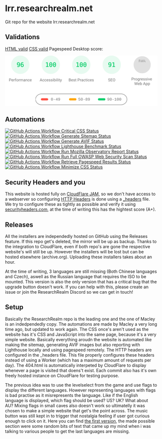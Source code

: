 # lrr.researchrealm.net
Git repo for the website lrr.researchrealm.net

## Validations
[HTML valid](https://validator.w3.org/nu/?showsource=yes&showoutline=yes&showimagereport=yes&doc=https%3A%2F%2Flrr.researchrealm.net)
[CSS valid](https://jigsaw.w3.org/css-validator/validator?profile=css3svg&uri=https%3A%2F%2Flrr.researchrealm.net%2F&usermedium=all&vextwarning=&warning=1)
Pagespeed Desktop score:

![Alt text](./.github/.lighthouse/PSIRM.svg)

## Automations

[![GitHub Actions Workflow Critical CSS Status](https://img.shields.io/github/actions/workflow/status/The-Research-Realm/rockraidersrocks/critical_css.yml?label=criticalCSS)](https://github.com/The-Research-Realm/rockraidersrocks/actions/workflows/critical_css.yml)
[![GitHub Actions Workflow Generate Sitemap Status](https://img.shields.io/github/actions/workflow/status/The-Research-Realm/rockraidersrocks/generate_sitemap.yml?label=Generate%20Sitemap)](https://github.com/The-Research-Realm/rockraidersrocks/actions/workflows/generate_sitemap.yml)
[![GitHub Actions Workflow Generate AVIF Status](https://img.shields.io/github/actions/workflow/status/The-Research-Realm/rockraidersrocks/generate_avif.yml?label=Generate%20AVIF)](https://github.com/The-Research-Realm/rockraidersrocks/actions/workflows/generate_avif.yml)
[![GitHub Actions Workflow Lighthouse Benchmark Status](https://img.shields.io/github/actions/workflow/status/The-Research-Realm/rockraidersrocks/lighthouse.yml?label=Lighthouse)](https://github.com/The-Research-Realm/rockraidersrocks/actions/workflows/lighthouse.yml)
[![GitHub Actions Workflow Run Mozilla Observatory Report Status](https://img.shields.io/github/actions/workflow/status/The-Research-Realm/rockraidersrocks/mozzila_observatory_report.yml?label=Mozilla%20Observatory%20Report)](https://github.com/The-Research-Realm/rockraidersrocks/actions/workflows/mozzila_observatory_report.yml)
[![GitHub Actions Workflow Run Full OWASP Web Security Scan Status](https://img.shields.io/github/actions/workflow/status/The-Research-Realm/rockraidersrocks/owasp_full_scan.yml?label=OWASP%20Web%20Security%20Full%20Scan)](https://github.com/The-Research-Realm/rockraidersrocks/actions/workflows/owasp_full_scan.yml)
[![GitHub Actions Workflow Retrieve Pagespeed Results Status](https://img.shields.io/github/actions/workflow/status/The-Research-Realm/rockraidersrocks/pagespeed.yml?label=Pagespeed)](https://github.com/The-Research-Realm/rockraidersrocks/actions/workflows/pagespeed.yml)
[![GitHub Actions Workflow Minimize CSS Status](https://img.shields.io/github/actions/workflow/status/The-Research-Realm/rockraidersrocks/purgecss.yml?label=Minifity%20CSS)](https://github.com/The-Research-Realm/rockraidersrocks/actions/workflows/purgecss.yml)

## Security Headers and you

This website is hosted fully on [CloudFlare JAM](https://www.cloudflare.com/learning/performance/what-is-jamstack/), so we don't have access to a webserver so configuring [HTTP Headers](https://developer.mozilla.org/en-US/docs/Web/HTTP/Reference/Headers) is done using a [_headers](https://github.com/The-Research-Realm/rockraidersrocks/blob/main/_headers) file. We try to configure these as tightly as possible and verify it using [securityheaders.com](https://securityheaders.com/?q=https%3A%2F%2Flrr.researchrealm.net%2F&followRedirects=on), at the time of writing this has the hightest score (A+).

## Releases

All the installers are independedly hosted on GitHub using the Releases feature. If this repo get's deleted, the mirror will be up as backup. Thanks to the integration to CloudFlare, even if both repo's are gone the respective website's will still be up. However the installers will be lost but can be hosted elsewhere (archive.org). Uploading these installers takes about an hour.

At the time of writing, 3 languages are still missing (Both Chinese languages and Czech), aswell as the Russian language that requires the ISO to be mounted. This version is also the only version that has a critical bug that the upgrade button doesn't work. If you can help with this, please create an issue or join the ResearchRealm Discord so we can get in touch!

## Setup

Basically the ResearchRealm repo is the leading one and the one of Macley is an indedpendedly copy. The automations are made by Macley a very long time ago, but updated to work again. The CSS once's aren't used as the website has it's CSS and JavaScript into the same page, because it's a very simple website. Basically everything aroudn the website is automated like making the sitemap, generating AVIF images but also reporting with Lighthouse locally and using pagespeed remotely. The HTTP headers are configured in the _headers file. This file properly configures these headers instead of using a Worker (which has a maximum amount of requests per day). The 404.html is automatically interpeted by CloudFlare to display whenever a page is visited that doens't exist. Each commit also has it's own freely hosted instance on CloudFlare for testing purpose.

The previous idea was to use the levelselect from the game and use flags to display the different languages. However representing languages with flags is bad practise as it misrepresents the language. Like if the English language is displayed, which flag should be used? US? UK? What about AU? Mixing flags in small caves also doesn't work so ultimatelly it was chosen to make a simple website that get's the point across. The music button was still kept in to trigger that nostalgia feeling if user got curious enough to click on it. Here you can find [the first version](https://4c7c4125.rockraidersrocks.pages.dev/), the made possible section were some random bits of text that came up my mind when i was talking to various people to get the last languages are missing.
